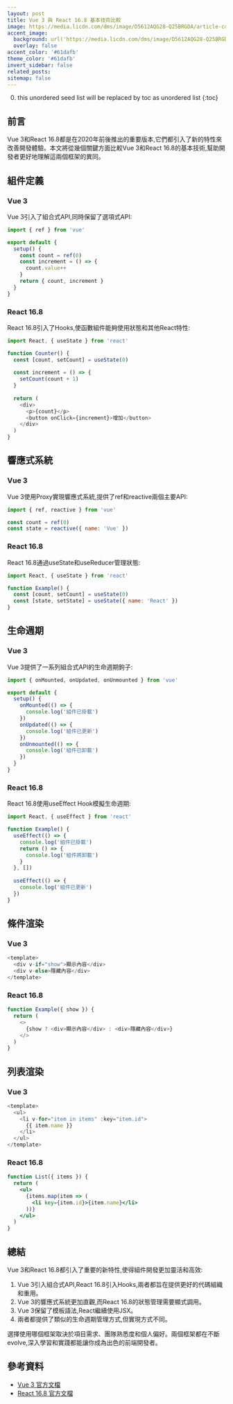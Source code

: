 ```yaml
---
layout: post
title: Vue 3 與 React 16.8 基本技術比較
image: https://media.licdn.com/dms/image/D5612AQG28-Q25BRGDA/article-cover_image-shrink_720_1280/0/1715091435390?e=2147483647&v=beta&t=a-ooQtZ5J4DThRJvSJpQjPG9x5czjYkUtGnwNfzeKRE
accent_image: 
  background: url('https://media.licdn.com/dms/image/D5612AQG28-Q25BRGDA/article-cover_image-shrink_720_1280/0/1715091435390?e=2147483647&v=beta&t=a-ooQtZ5J4DThRJvSJpQjPG9x5czjYkUtGnwNfzeKRE') center/cover
  overlay: false
accent_color: '#61dafb'
theme_color: '#61dafb'
invert_sidebar: false
related_posts:
sitemap: false
---
```


0. this unordered seed list will be replaced by toc as unordered list
{:toc}

## 前言

Vue 3和React 16.8都是在2020年前後推出的重要版本,它們都引入了新的特性來改善開發體驗。本文將從幾個關鍵方面比較Vue 3和React 16.8的基本技術,幫助開發者更好地理解這兩個框架的異同。

## 組件定義

### Vue 3

Vue 3引入了組合式API,同時保留了選項式API:

~~~js
import { ref } from 'vue'

export default {
  setup() {
    const count = ref(0)
    const increment = () => {
      count.value++
    }
    return { count, increment }
  }
}
~~~

### React 16.8

React 16.8引入了Hooks,使函數組件能夠使用狀態和其他React特性:

~~~js
import React, { useState } from 'react'

function Counter() {
  const [count, setCount] = useState(0)
  
  const increment = () => {
    setCount(count + 1)
  }
  
  return (
    <div>
      <p>{count}</p>
      <button onClick={increment}>增加</button>
    </div>
  )
}
~~~

## 響應式系統

### Vue 3

Vue 3使用Proxy實現響應式系統,提供了ref和reactive兩個主要API:

~~~js
import { ref, reactive } from 'vue'

const count = ref(0)
const state = reactive({ name: 'Vue' })
~~~

### React 16.8

React 16.8通過useState和useReducer管理狀態:

~~~jsx
import React, { useState } from 'react'

function Example() {
  const [count, setCount] = useState(0)
  const [state, setState] = useState({ name: 'React' })
}
~~~

## 生命週期

### Vue 3

Vue 3提供了一系列組合式API的生命週期鉤子:

~~~js
import { onMounted, onUpdated, onUnmounted } from 'vue'

export default {
  setup() {
    onMounted(() => {
      console.log('組件已掛載')
    })
    onUpdated(() => {
      console.log('組件已更新')
    })
    onUnmounted(() => {
      console.log('組件已卸載')
    })
  }
}
~~~

### React 16.8

React 16.8使用useEffect Hook模擬生命週期:

~~~js
import React, { useEffect } from 'react'

function Example() {
  useEffect(() => {
    console.log('組件已掛載')
    return () => {
      console.log('組件將卸載')
    }
  }, [])
  
  useEffect(() => {
    console.log('組件已更新')
  })
}
~~~

## 條件渲染

### Vue 3

~~~js
<template>
  <div v-if="show">顯示內容</div>
  <div v-else>隱藏內容</div>
</template>
~~~

### React 16.8

~~~js
function Example({ show }) {
  return (
    <>
      {show ? <div>顯示內容</div> : <div>隱藏內容</div>}
    </>
  )
}
~~~

## 列表渲染

### Vue 3

~~~js
<template>
  <ul>
    <li v-for="item in items" :key="item.id">
      {{ item.name }}
    </li>
  </ul>
</template>
~~~

### React 16.8

~~~jsx
function List({ items }) {
  return (
    <ul>
      {items.map(item => (
        <li key={item.id}>{item.name}</li>
      ))}
    </ul>
  )
}
~~~

## 總結

Vue 3和React 16.8都引入了重要的新特性,使得組件開發更加靈活和高效:

1. Vue 3引入組合式API,React 16.8引入Hooks,兩者都旨在提供更好的代碼組織和重用。
2. Vue 3的響應式系統更加直觀,而React 16.8的狀態管理需要顯式調用。
3. Vue 3保留了模板語法,React繼續使用JSX。
4. 兩者都提供了類似的生命週期管理方式,但實現方式不同。

選擇使用哪個框架取決於項目需求、團隊熟悉度和個人偏好。兩個框架都在不斷evolve,深入學習和實踐都能讓你成為出色的前端開發者。

## 參考資料
- [Vue 3 官方文檔](https://v3.vuejs.org/)
- [React 16.8 官方文檔](https://reactjs.org/blog/2019/02/06/react-v16.8.0.html)